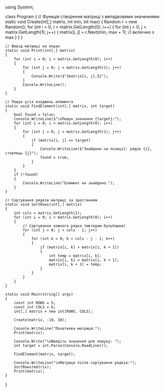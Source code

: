using System;

class Program
{
    // Функція створення матриці з випадковими значеннями
    static void Create(int[,] matrix, int min, int max)
    {
        Random r = new Random();
        for (int i = 0; i < matrix.GetLength(0); i++)
        {
            for (int j = 0; j < matrix.GetLength(1); j++)
            {
                matrix[i, j] = r.Next(min, max + 1); // включно з max
            }
        }
    }

    // Вивід матриці на екран
    static void Print(int[,] matrix)
    {
        for (int i = 0; i < matrix.GetLength(0); i++)
        {
            for (int j = 0; j < matrix.GetLength(1); j++)
            {
                Console.Write($"{matrix[i, j],5}");
            }
            Console.WriteLine();
        }
    }

    // Пошук усіх входжень елемента
    static void FindElement(int[,] matrix, int target)
    {
        bool found = false;
        Console.WriteLine($"\nПошук значення {target}:");
        for (int i = 0; i < matrix.GetLength(0); i++)
        {
            for (int j = 0; j < matrix.GetLength(1); j++)
            {
                if (matrix[i, j] == target)
                {
                    Console.WriteLine($"Знайдено на позиції: рядок {i}, стовпець {j}");
                    found = true;
                }
            }
        }
        if (!found)
        {
            Console.WriteLine("Елемент не знайдено.");
        }
    }

    // Сортування рядків матриці за зростанням
    static void SortRows(int[,] matrix)
    {
        int cols = matrix.GetLength(1);
        for (int i = 0; i < matrix.GetLength(0); i++)
        {
            // Сортування кожного рядка (методом бульбашки)
            for (int j = 0; j < cols - 1; j++)
            {
                for (int k = 0; k < cols - j - 1; k++)
                {
                    if (matrix[i, k] > matrix[i, k + 1])
                    {
                        int temp = matrix[i, k];
                        matrix[i, k] = matrix[i, k + 1];
                        matrix[i, k + 1] = temp;
                    }
                }
            }
        }
    }

    static void Main(string[] args)
    {
        const int ROWS = 5;
        const int COLS = 6;
        int[,] matrix = new int[ROWS, COLS];

        Create(matrix, -10, 10);

        Console.WriteLine("Початкова матриця:");
        Print(matrix);

        Console.Write("\nВведіть значення для пошуку: ");
        int target = int.Parse(Console.ReadLine());

        FindElement(matrix, target);

        Console.WriteLine("\nМатриця після сортування рядків:");
        SortRows(matrix);
        Print(matrix);
    }
}
